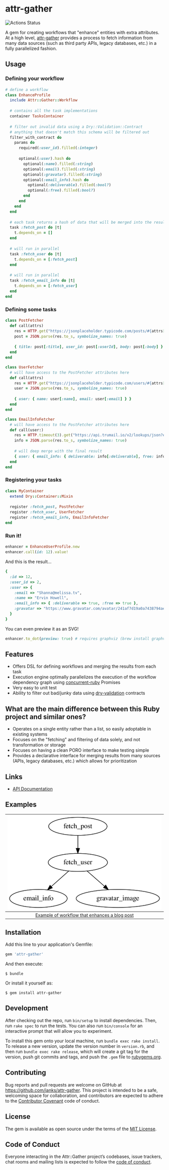 # attr-gather

![Actions Status](https://github.com/ianks/attr-gather/workflows/Build%20+%20Test%20+%20Lint/badge.svg)

A gem for creating workflows that "enhance" entities with extra attributes. At a high level, [attr-gather](https://github.com/ianks/attr-gather) provides a process to fetch information from many data sources (such as third party APIs, legacy databases, etc.) in a fully parallelized fashion.

## Usage

### Defining your workflow

```ruby
# define a workflow
class EnhanceProfile
  include Attr::Gather::Workflow

  # contains all the task implementations
  container TasksContainer

  # filter out invalid data using a Dry::Validation::Contract
  # anything that doesn't match this schema will be filtered out
  filter_with_contract do
    params do
      required(:user_id).filled(:integer)

      optional(:user).hash do
        optional(:name).filled(:string)
        optional(:email).filled(:string)
        optional(:gravatar).filled(:string)
        optional(:email_info).hash do
          optional(:deliverable).filled(:bool?)
          optional(:free).filled(:bool?)
        end
      end
    end
  end

  # each task returns a hash of data that will be merged into the result
  task :fetch_post do |t|
    t.depends_on = []
  end

  # will run in parallel
  task :fetch_user do |t|
    t.depends_on = [:fetch_post]
  end

  # will run in parallel
  task :fetch_email_info do |t|
    t.depends_on = [:fetch_user]
  end
end
```

### Defining some tasks

```ruby
class PostFetcher
  def call(attrs)
    res = HTTP.get("https://jsonplaceholder.typicode.com/posts/#{attrs[:id]}")
    post = JSON.parse(res.to_s, symbolize_names: true)

    { title: post[:title], user_id: post[:userId], body: post[:body] }
  end
end
```

```ruby
class UserFetcher
  # will have access to the PostFetcher attributes here
  def call(attrs)
    res = HTTP.get("https://jsonplaceholder.typicode.com/users/#{attrs[:user_id]}")
    user = JSON.parse(res.to_s, symbolize_names: true)

    { user: { name: user[:name], email: user[:email] } }
  end
end
```

```ruby
class EmailInfoFetcher
  # will have access to the PostFetcher attributes here
  def call(user:)
    res = HTTP.timeout(3).get("https://api.trumail.io/v2/lookups/json?email=#{user[:email]}")
    info = JSON.parse(res.to_s, symbolize_names: true)

    # will deep merge with the final result
    { user: { email_info: { deliverable: info[:deliverable], free: info[:free] } } }
  end
end
```

### Registering your tasks

```ruby
class MyContainer
  extend Dry::Container::Mixin
  
  register :fetch_post, PostFetcher
  register :fetch_user, UserFetcher
  register :fetch_email_info, EmailInfoFetcher
end
```

### Run it!

```ruby
enhancer = EnhanceUserProfile.new
enhancer.call(id: 12).value!
```

And this is the result...

```ruby
{
  :id => 12,
  :user_id => 2,
  :user => {
    :email => "Shanna@melissa.tv",
    :name => "Ervin Howell",
    :email_info => { :deliverable => true, :free => true },
    :gravatar => "https://www.gravatar.com/avatar/241af7d19a0a7438794aef21e4e19b79"
  }
}
```

You can even preview it as an SVG!

```ruby
enhancer.to_dot(preview: true) # requires graphviz (brew install graphviz)
```

## Features

- Offers DSL for defining workflows and merging the results from each task
- Execution engine optimally parallelizes the execution of the workflow dependency graph using [concurrent-ruby](https://github.com/ruby-concurrency/concurrent-ruby) Promises
- Very easy to unit test
- Ability to filter out bad/junky data using [dry-validation](https://dry-rb.org/gems/dry-validation) contracts

## What are the main difference between this Ruby project and similar ones?

- Operates on a single entity rather than a list, so easily adoptable in existing systems
- Focuses on the "fetching" and filtering of data solely, and not transformation or storage
- Focuses on having a clean PORO interface to make testing simple
- Provides a declarative interface for merging results from many sources (APIs, legacy databases, etc.) which allows for prioritization

## Links

- [API Documentation](https://www.rubydoc.info/gems/attr-gather)

## Examples

| [![SVG of Workflow](./examples/post_enhancer.svg)](./examples/post_enhancer.rb) |
| :-----------------------------------------------------------------------------: |
|  [Example of workflow that enhances a blog post](./examples/post_enhancer.rb)   |

## Installation

Add this line to your application's Gemfile:

```ruby
gem 'attr-gather'
```

And then execute:

    $ bundle

Or install it yourself as:

    $ gem install attr-gather

## Development

After checking out the repo, run `bin/setup` to install dependencies. Then, run
`rake spec` to run the tests. You can also run `bin/console` for an interactive
prompt that will allow you to experiment.

To install this gem onto your local machine, run `bundle exec rake install`. To
release a new version, update the version number in `version.rb`, and then run
`bundle exec rake release`, which will create a git tag for the version, push
git commits and tags, and push the `.gem` file to
[rubygems.org](https://rubygems.org).

## Contributing

Bug reports and pull requests are welcome on GitHub at
https://github.com/ianks/attr-gather. This project is intended to be a safe,
welcoming space for collaboration, and contributors are expected to adhere to
the [Contributor Covenant](http://contributor-covenant.org) code of conduct.

## License

The gem is available as open source under the terms of the [MIT
License](https://opensource.org/licenses/MIT).

## Code of Conduct

Everyone interacting in the Attr::Gather project’s codebases, issue trackers,
chat rooms and mailing lists is expected to follow the [code of
conduct](https://github.com/ianks/attr-gather/blob/master/CODE_OF_CONDUCT.md).
